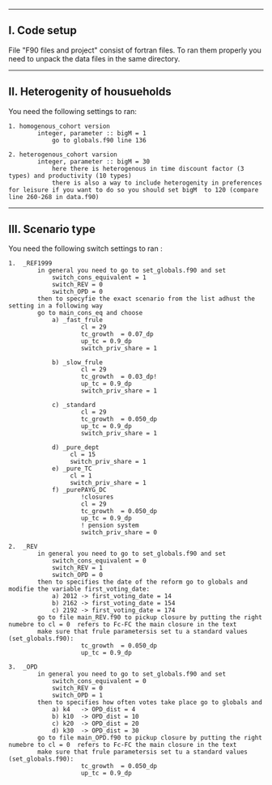 ----------------------------------------------------------------------------------------------------------	
I. Code setup
----------------------------------------------------------------------------------------------------------

File "F90 files and project" consist of fortran files. 
To ran them properly you need to unpack the data files in the same directory.

----------------------------------------------------------------------------------------------------------	
II. Heterogenity of housueholds
----------------------------------------------------------------------------------------------------------	
You need the following settings to ran:

	1. homogenous_cohort version
			integer, parameter :: bigM = 1
				go to globals.f90 line 136 
				
	2. heterogenous_cohort varsion 
			integer, parameter :: bigM = 30 
				here there is heterogenous in time discount factor (3 types) and productivity (10 types)
				there is also a way to include heterogenity in preferences for leisure if you want to do so you should set bigM  to 120 (compare line 260-268 in data.f90)
				
----------------------------------------------------------------------------------------------------------	
III. Scenario type 
----------------------------------------------------------------------------------------------------------	
You need the following switch settings to ran : 

	1.  _REF1999
			in general you need to go to set_globals.f90 and set 
				switch_cons_equivalent = 1    
				switch_REV = 0                 
				switch_OPD = 0	
			then to specyfie the exact scenario from the list adhust the setting in a following way 
			go to main_cons_eq and choose 
				a) _fast_frule
						cl = 29
						tc_growth  = 0.07_dp 
						up_tc = 0.9_dp 
						switch_priv_share = 1
	
				b) _slow_frule
						cl = 29
						tc_growth  = 0.03_dp!
						up_tc = 0.9_dp 
						switch_priv_share = 1

				c) _standard
						cl = 29
						tc_growth  = 0.050_dp
						up_tc = 0.9_dp 
						switch_priv_share = 1
					 
				d) _pure_dept
					 cl = 15 
					 switch_priv_share = 1
				e) _pure_TC
					 cl = 1 
					 switch_priv_share = 1
				f) _purePAYG_DC
						!closures
					 	cl = 29
						tc_growth  = 0.050_dp
						up_tc = 0.9_dp 
						! pension system 
						switch_priv_share = 0
	
	2.  _REV 
			in general you need to go to set_globals.f90 and set 
				switch_cons_equivalent = 0    
				switch_REV = 1                 
				switch_OPD = 0
			then to specifies the date of the reform go to globals and  modifie the variable first_voting_date:
				a) 2012 -> first_voting_date = 14
				b) 2162 -> first_voting_date = 154
				c) 2192 -> first_voting_date = 174
			go to file main_REV.f90 to pickup closure by putting the right numebre to cl = 0  refers to Fc-FC the main closure in the text
			make sure that frule parametersis set tu a standard values (set_globals.f90):
						tc_growth  = 0.050_dp
						up_tc = 0.9_dp 
	
	3.  _OPD 
			in general you need to go to set_globals.f90 and set 
				switch_cons_equivalent = 0    
				switch_REV = 0                 
				switch_OPD = 1
			then to specifies how often votes take place go to globals and 
				a) k4	-> OPD_dist = 4
				b) k10	-> OPD_dist = 10
				c) k20	-> OPD_dist = 20
				d) k30  -> OPD_dist = 30
			go to file main_OPD.f90 to pickup closure by putting the right numebre to cl = 0  refers to Fc-FC the main closure in the text
			make sure that frule parametersis set tu a standard values (set_globals.f90):
						tc_growth  = 0.050_dp
						up_tc = 0.9_dp 

